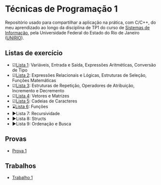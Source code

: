 # Técnicas de Programação 1
Repositório usado para compartilhar a aplicação na prática, com C/C++, do meu aprendizado ao longo da disciplina de TP1 do curso de [Sistemas de Informação][si], pela Universidade Federal do Estado do Rio de Janeiro ([UNIRIO][unirio]).

## Listas de exercício
- ☑[Lista 1][l1]: Variáveis, Entrada e Saída, Expressões Aritméticas, Conversão de Tipo
- ☑[Lista 2][l2]: Expressões Relacionais e Lógicas, Estruturas de Seleção, Funções Matemáticas
- ☑[Lista 3][l3]: Estruturas de Repetição, Operadores de Atribuição, Incremento e Decremento
- ☑[Lista 4][l4]: Vetores e Matrizes
- ☑[Lista 5][l5]: Cadeias de Caracteres
- ⌛[Lista 6][l6]: Funções
- ▶Lista 7: Recursividade
- ▶Lista 8: Structs
- ▶Lista 9: Ordenação e Busca


## Provas
- [Prova 1](p1)

## Trabalhos
- [Trabalho 1](t1)

    [si]: <https://bsi.uniriotec.br>
    [unirio]: <http://www.unirio.br>
    [l1]: <https://github.com/davilimabr/bsi-tecnicas-de-programacao-1/tree/main/listas-de-exercicio/lista-1>
    [l2]: <https://github.com/davilimabr/bsi-tecnicas-de-programacao-1/tree/main/listas-de-exercicio/lista-2>
    [l3]: <https://github.com/davilimabr/bsi-tecnicas-de-programacao-1/tree/main/listas-de-exercicio/lista-3>
    [l4]: <https://github.com/davilimabr/bsi-tecnicas-de-programacao-1/tree/main/listas-de-exercicio/lista-4>
    [l5]: <https://github.com/davilimabr/bsi-tecnicas-de-programacao-1/tree/main/listas-de-exercicio/lista-5>
    [l6]: <https://github.com/davilimabr/bsi-tecnicas-de-programacao-1/tree/main/listas-de-exercicio/lista-6>
    [p1]: <https://github.com/davilimabr/bsi-tecnicas-de-programacao-1/tree/main/provas/prova-1>
    [t1]: <https://github.com/davilimabr/bsi-tecnicas-de-programacao-1/tree/main/trabalhos/trabalho-1>


